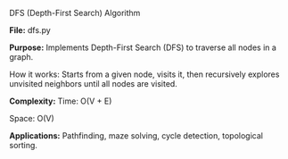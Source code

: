 DFS (Depth-First Search) Algorithm

**File:** dfs.py

**Purpose:**
Implements Depth-First Search (DFS) to traverse all nodes in a graph.

How it works:
Starts from a given node, visits it, then recursively explores unvisited neighbors until all nodes are visited.

**Complexity:**
Time: O(V + E)

Space: O(V)

**Applications:**
Pathfinding, maze solving, cycle detection, topological sorting.
